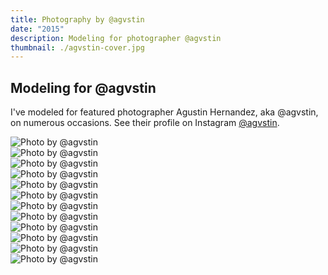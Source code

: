 ```yaml
---
title: Photography by @agvstin
date: "2015"
description: Modeling for photographer @agvstin
thumbnail: ./agvstin-cover.jpg
---
```


## Modeling for @agvstin

I've modeled for featured photographer Agustin Hernandez, aka @agvstin, on numerous occasions. See their profile on Instagram <a href='https://instagram.com/agvstin' target='_blank' rel='noopener noreferrer'>@agvstin</a>.

<div class='kg-gallery-container'>
  <div class="kg-gallery-row">
    <div class="col-12 kg-card">
      <img src='./01.jpg' alt='Photo by @agvstin' />
    </div>
    <div class='col-12 kg-card'>
      <img src='./02.jpg' alt='Photo by @agvstin' />
    </div>
  </div>
  <div class="kg-gallery-row">
    <div class="col-12 kg-card">
      <img src='./03.jpg' alt='Photo by @agvstin' />
    </div>
  </div>
  <div class="kg-gallery-row">
    <div class="col-12 kg-card">
      <img src='./04.jpg' alt='Photo by @agvstin' />
    </div>
  </div>
  <div class="kg-gallery-row">
    <div class="col-12 kg-card">
      <img src='./04_.jpg' alt='Photo by @agvstin' />
    </div>
    <div class='col-12 kg-card'>
      <img src='./05.jpg' alt='Photo by @agvstin' />
    </div>
  </div>
  <div class="kg-gallery-row">
    <div class="col-12 kg-card">
      <img src='./06.jpg' alt='Photo by @agvstin' />
    </div>
  </div>
  <div class="kg-gallery-row">
    <div class="col-12 kg-card">
      <img src='./07.jpg' alt='Photo by @agvstin' />
    </div>
  </div>
  <div class="kg-gallery-row">
    <div class="col-12 kg-card">
      <img src='./08.jpg' alt='Photo by @agvstin' />
      </div>
    <div class='col-12 kg-card'>
      <img src='./09.jpg' alt='Photo by @agvstin' />
    </div>
  </div>
  <div class="kg-gallery-row">
    <div class="col-12 kg-card">
      <img src='./10.jpg' alt='Photo by @agvstin' />
    </div>
  </div>
  <div class="kg-gallery-row">
    <div class="col-12 kg-card">
      <img src='./11.jpg' alt='Photo by @agvstin' />
    </div>
  </div>
</div>